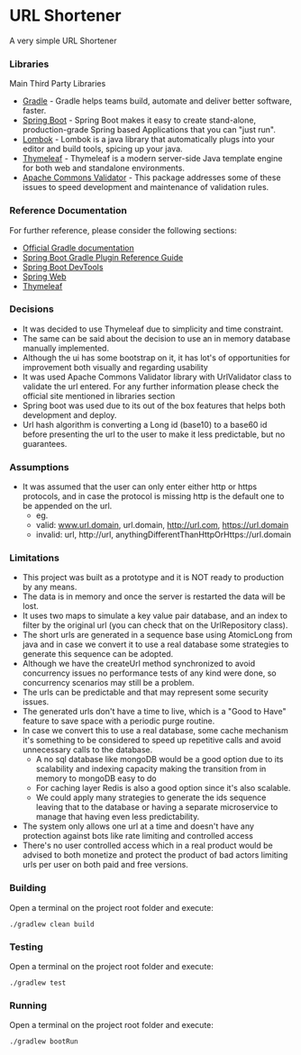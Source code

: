 # URL Shortener

A very simple URL Shortener

### Libraries
Main Third Party Libraries
 - [Gradle](https://gradle.org/) - Gradle helps teams build, automate and deliver better software, faster.
 - [Spring Boot](http://projects.spring.io/spring-boot/) - Spring Boot makes it easy to create stand-alone, production-grade Spring based Applications that you can "just run".
 - [Lombok](https://projectlombok.org/) - Lombok is a java library that automatically plugs into your editor and build tools, spicing up your java.
 - [Thymeleaf](https://www.thymeleaf.org/) - Thymeleaf is a modern server-side Java template engine for both web and standalone environments.
 - [Apache Commons Validator](http://commons.apache.org/proper/commons-validator/) - This package addresses some of these issues to speed development and maintenance of validation rules.

### Reference Documentation
For further reference, please consider the following sections:

* [Official Gradle documentation](https://docs.gradle.org)
* [Spring Boot Gradle Plugin Reference Guide](https://docs.spring.io/spring-boot/docs/2.2.6.RELEASE/gradle-plugin/reference/html/)
* [Spring Boot DevTools](https://docs.spring.io/spring-boot/docs/2.2.6.RELEASE/reference/htmlsingle/#using-boot-devtools)
* [Spring Web](https://docs.spring.io/spring-boot/docs/2.2.6.RELEASE/reference/htmlsingle/#boot-features-developing-web-applications)
* [Thymeleaf](https://docs.spring.io/spring-boot/docs/2.2.6.RELEASE/reference/htmlsingle/#boot-features-spring-mvc-template-engines)

### Decisions
* It was decided to use Thymeleaf due to simplicity and time constraint.
* The same can be said about the decision to use an in memory database manually implemented.
* Although the ui has some bootstrap on it, it has lot's of opportunities for improvement both visually and regarding usability
* It was used Apache Commons Validator library with UrlValidator class to validate the url entered. For any further information please check the official site mentioned in libraries section
* Spring boot was used due to its out of the box features that helps both development and deploy.
* Url hash algorithm is converting a Long id (base10) to a base60 id before presenting the url to the user to make it less predictable, but no guarantees.

### Assumptions
* It was assumed that the user can only enter either http or https protocols, and in case the protocol is missing http is the default one to be appended on the url.
  * eg.
  * valid: www.url.domain, url.domain, http://url.com, https://url.domain
  * invalid: url, http://url, anythingDifferentThanHttpOrHttps://url.domain

### Limitations
* This project was built as a prototype and it is NOT ready to production by any means.
* The data is in memory and once the server is restarted the data will be lost.
* It uses two maps to simulate a key value pair database, and an index to filter by the original url (you can check that on the UrlRepository class).
* The short urls are generated in a sequence base using AtomicLong from java and in case we convert it to use a real database 
some strategies to generate this sequence can be adopted.
* Although we have the createUrl method synchronized to avoid concurrency issues no performance tests of any kind were done, so concurrency scenarios may still be a problem.
* The urls can be predictable and that may represent some security issues.
* The generated urls don't have a time to live, which is a "Good to Have" feature to save space with a periodic purge routine.
* In case we convert this to use a real database, some cache mechanism it's something to be considered to speed up repetitive calls and avoid unnecessary calls to the database.
  * A no sql database like mongoDB would be a good option due to its scalability and indexing capacity making the transition from in memory to mongoDB easy to do
  * For caching layer Redis is also a good option since it's also scalable.
  * We could apply many strategies to generate the ids sequence leaving that to the database or having a separate microservice to manage that having even less predictability.
* The system only allows one url at a time and doesn't have any protection against bots like rate limiting and controlled access
* There's no user controlled access which in a real product would be advised to both monetize and protect the product of bad actors limiting urls per user on both paid and free versions.

### Building
Open a terminal on the project root folder and execute:

```./gradlew clean build```

### Testing
Open a terminal on the project root folder and execute:

```./gradlew test```

### Running
Open a terminal on the project root folder and execute:

```./gradlew bootRun```